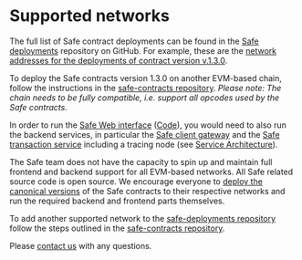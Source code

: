# Supported networks

The full list of Safe contract deployments can be found in the [Safe deployments](https://github.com/gnosis/safe-deployments) repository on GitHub. For example, these are the [network addresses for the deployments of contract version v.1.3.0](https://github.com/safe-global/safe-deployments/tree/main/src/assets/v1.3.0).

To deploy the Safe contracts version 1.3.0 on another EVM-based chain, follow the instructions in the [safe-contracts repository](https://github.com/gnosis/safe-contracts/blob/v1.3.0/README.md#custom-networks). _Please note: The chain needs to be fully compatible, i.e. support all opcodes used by the Safe contracts._

In order to run the [Safe Web interface](https://docs.gnosis.io/safe/docs/contracts\_other\_evm/gnosis-safe.io/app/) ([Code](https://github.com/gnosis/safe-react/)), you would need to also run the backend services, in particular the [Safe client gateway](https://github.com/gnosis/safe-client-gateway/) and the [Safe transaction service](https://github.com/gnosis/safe-transaction-service) including a tracing node (see [Service Architecture](../infrastructure/service-architecture.md)).

The Safe team does not have the capacity to spin up and maintain full frontend and backend support for all EVM-based networks. All Safe related source code is open source. We encourage everyone to [deploy the canonical versions](https://github.com/gnosis/safe-contracts/blob/v1.3.0/README.md#custom-networks) of the Safe contracts to their respective networks and run the required backend and frontend parts themselves.

To add another supported network to the [safe-deployments repository](https://github.com/gnosis/safe-deployments) follow the steps outlined in the [safe-contracts repository](https://github.com/gnosis/safe-contracts/blob/v1.3.0/README.md#deployments).

Please [contact us](https://docs.gnosis-safe.io/#contact-us) with any questions.
